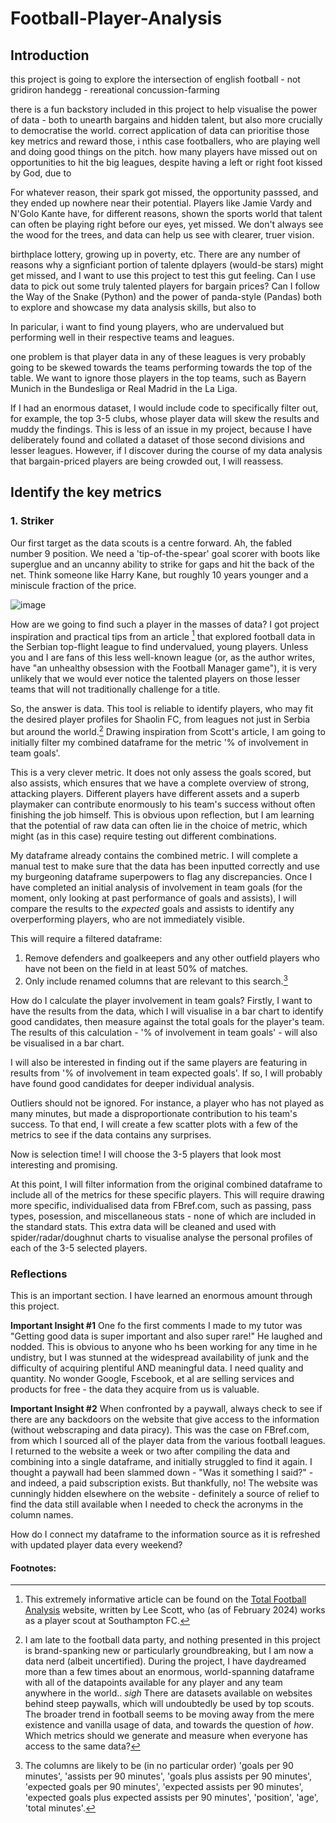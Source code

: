 # Football-Player-Analysis

## Introduction

this project is going to explore the intersection of english football - not gridiron handegg - rereational concussion-farming

there is a fun backstory included in this project to help visualise the power of data - both to unearth bargains and hidden talent, but also more crucially to democratise the world. correct application of data can prioritise those key metrics and reward those, i nthis case footballers, who are playing well and doing good things on the pitch. how many players have missed out on opportunities to hit the big leagues, despite having a left or right foot kissed by God, due to 

For whatever reason, their spark got missed, the opportunity passsed, and they ended up nowhere near their potential. Players like Jamie Vardy and N'Golo Kante have, for different reasons, shown the sports world that talent can often be playing right before our eyes, yet missed. We don't always see the wood for the trees, and data can help us see with clearer, truer vision.

birthplace lottery, growing up in poverty, etc. There are any number of reasons why a signficiant portion of talente dplayers (would-be stars) might get missed, and I want to use this project to test this gut feeling. Can I use data to pick out some truly talented players for bargain prices? Can I follow the Way of the Snake (Python) and the power of panda-style (Pandas) both to explore and showcase my data analysis skills, but also to  

In paricular, i want to find young players, who are undervalued but performing well in their respective teams and leagues.

one problem is that player data in any of these leagues is very probably going to be skewed towards the teams performing towards the top of the table. We want to ignore those players in the top teams, such as Bayern Munich in the Bundesliga or Real Madrid in the La Liga. 

If I had an enormous dataset, I would include code to specifically filter out, for example, the top 3-5 clubs, whose player data will skew the results and muddy the findings. This is less of an issue in my project, because I have deliberately found and collated a dataset of those second divisions and lesser leagues. However, if I discover during the course of my data analysis that bargain-priced players are being crowded out, I will reassess.

## Identify the key metrics

### 1. Striker

Our first target as the data scouts is a centre forward. Ah, the fabled number 9 position. We need a 'tip-of-the-spear' goal scorer with boots like superglue and an uncanny ability to strike for gaps and hit the back of the net. Think someone like Harry Kane, but roughly 10 years younger and a miniscule fraction of the price.

![image](https://github.com/brutucas/Football-Player-Analysis/assets/154451874/a7cdd34e-21aa-43a8-ad35-5e0af8d9f869) 

How are we going to find such a player in the masses of data? I got project inspiration and practical tips from an article [^fn1] that explored football data in the Serbian top-flight league to find undervalued, young players. Unless you and I are fans of this less well-known league (or, as the author writes, have "an unhealthy obsession with the Football Manager game"), it is very unlikely that we would ever notice the talented players on those lesser teams that will not traditionally challenge for a title.

So, the answer is data. This tool is reliable to identify players, who may fit the desired player profiles for Shaolin FC, from leagues not just in Serbia but around the world.[^fn2] Drawing inspiration from Scott's article, I am going to initially filter my combined dataframe for the metric '% of involvement in team goals'. 

This is a very clever metric. It does not only assess the goals scored, but also assists, which ensures that we have a complete overview of strong, attacking players. Different players have different assets and a superb playmaker can contribute enormously to his team's success without often finishing the job himself. This is obvious upon reflection, but I am learning that the potential of raw data can often lie in the choice of metric, which might (as in this case) require testing out different combinations.

My dataframe already contains the combined metric. I will complete a manual test to make sure that the data has been inputted correctly and use my burgeoning dataframe superpowers to flag any discrepancies. Once I have completed an initial analysis of involvement in team goals (for the moment, only looking at past performance of goals and assists), I will compare the results to the *expected* goals and assists to identify any overperforming players, who are not immediately visible.

This will require a filtered dataframe:
1. Remove defenders and goalkeepers and any other outfield players who have not been on the field in at least 50% of matches.
2. Only include renamed columns that are relevant to this search.[^fn3]

How do I calculate the player involvement in team goals? Firstly, I want to have the results from the data, which I will visualise in a bar chart to identify good candidates, then measure against the total goals for the player's team. The results of this calculation - '% of involvement in team goals' - will also be visualised in a bar chart. 

I will also be interested in finding out if the same players are featuring in results from '% of involvement in team expected goals'. If so, I will probably have found good candidates for deeper individual analysis.

Outliers should not be ignored. For instance, a player who has not played as many minutes, but made a disproportionate contribution to his team's success. To that end, I will create a few scatter plots with a few of the metrics to see if the data contains any surprises. 

Now is selection time! I will choose the 3-5 players that look most interesting and promising.

At this point, I will filter information from the original combined dataframe to include all of the metrics for these specific players. This will require drawing more specific, individualised data from FBref.com, such as passing, pass types, posession, and miscellaneous stats - none of which are included in the standard stats. This extra data will be cleaned and used with spider/radar/doughnut charts to visualise analyse the personal profiles of each of the 3-5 selected players. 

### Reflections

This is an important section. I have learned an enormous amount through this project. 

**Important Insight #1**
One fo the first comments I made to my tutor was "Getting good data is super important and also super rare!" He laughed and nodded. This is obvious to anyone who hs been working for any time in he undistry, but I was stunned at the widespread availability of junk and the difficulty of acquiring plentiful AND meaningful data. I need quality and quantity. No wonder Google, Fscebook, et al are selling services and products for free - the data they acquire from us is valuable. 

**Important Insight #2**
When confronted by a paywall, always check to see if there are any backdoors on the website that give access to the information (without webscraping and data piracy). This was the case on FBref.com, from which I sourced all of the player data from the various football leagues. I returned to the website a week or two after compiling the data and combining into a single dataframe, and initially struggled to find it again. I thought a paywall had been slammed down - "Was it something I said?" - and indeed, a paid subscription exists. But thankfully, no! The website was cunningly hidden elsewhere on the website - definitely a source of relief to find the data still available when I needed to check the acronyms in the column names.

How do I connect my dataframe to the information source as it is refreshed with updated player data every weekend?

#### Footnotes:
[^fn1]: This extremely informative article can be found on the [Total Football Analysis](https://totalfootballanalysis.com/data-analysis/data-analysis-finding-undervalued-young-players-in-the-serbian-top-flight) website, written by Lee Scott, who (as of February 2024) works as a player scout at Southampton FC. 
[^fn2]: I am late to the football data party, and nothing presented in this project is brand-spanking new or particularly groundbreaking, but I am now a data nerd (albeit uncertified). During the project, I have daydreamed more than a few times about an enormous, world-spanning dataframe with all of the datapoints available for any player and any team anywhere in the world.. *sigh* There are datasets available on websites behind steep paywalls, which will undoubtedly be used by top scouts. The broader trend in football seems to be moving away from the mere existence and vanilla usage of data, and towards the question of *how*. Which metrics should we generate and measure when everyone has access to the same data? 
[^fn3]: The columns are likely to be (in no particular order) 'goals per 90 minutes', 'assists per 90 minutes', 'goals plus assists per 90 minutes', 'expected goals per 90 minutes', 'expected assists per 90 minutes', 'expected goals plus expected assists per 90 minutes', 'position', 'age', 'total minutes'.
